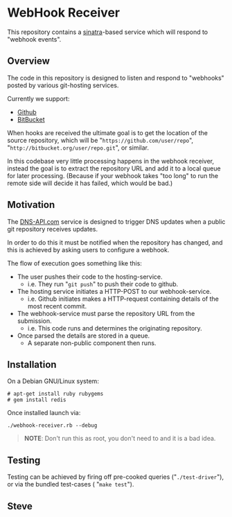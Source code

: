 
WebHook Receiver
================

This repository contains a [sinatra](http://sinatrarb.com/)-based service which will respond to
"webhook events".


Overview
--------

The code in this repository is designed to listen and respond to "webhooks"
posted by various git-hosting services.

Currently we support:

* [Github](http://github.com/)
* [BitBucket](http://bitbucket.com/)

When hooks are received the ultimate goal is to get the location of
the source repository, which will be "`https://github.com/user/repo`",
"`http://bitbucket.org/user/repo.git`", or similar.

In this codebase very little processing happens in the webhook receiver,
instead the goal is to extract the repository URL and add it to a local
queue for later processing.  (Because if your webhook takes "too long" to
run the remote side will decide it has failed, which would be bad.)



Motivation
----------

The [DNS-API.com](https://dns-api.com/) service is designed to trigger DNS
updates when a public git repository receives updates.

In order to do this it must be notified when the repository has changed,
and this is achieved by asking users to configure a webhook.

The flow of execution goes something like this:

* The user pushes their code to the hosting-service.
    * i.e. They run "`git push`" to push their code to github.
* The hosting service initiates a HTTP-POST to our webhook-service.
    * i.e. Github initiates makes a HTTP-request containing details of the most recent commit.
* The webhook-service must parse the repository URL from the submission.
    * i.e. This code runs and determines the originating repository.
* Once parsed the details are stored in a queue.
    * A separate non-public component then runs.



Installation
-------------

On a Debian GNU/Linux system:

    # apt-get install ruby rubygems
    # gem install redis

Once installed launch via:

    ./webhook-receiver.rb --debug

>**NOTE**: Don't run this as root, you don't need to and it is a bad idea.


Testing
-------

Testing can be achieved by firing off pre-cooked queries ("`./test-driver`"), or via the bundled test-cases ( "`make test`").


Steve
---

